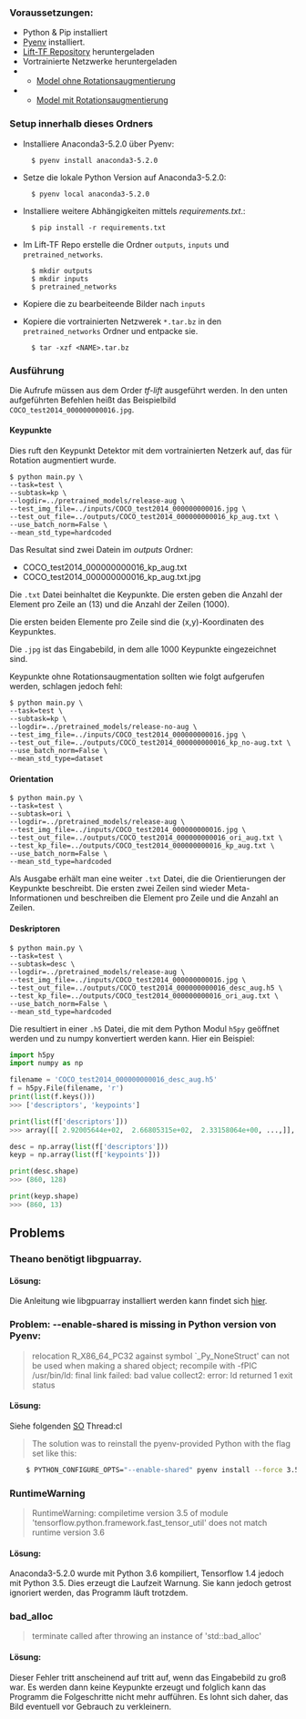 ### Voraussetzungen:
- Python & Pip installiert
- [Pyenv](https://github.com/pyenv/pyenv) installiert.
- [Lift-TF Repository](https://github.com/cvlab-epfl/tf-lift) heruntergeladen
- Vortrainierte Netzwerke heruntergeladen
- - [Model ohne Rotationsaugmentierung](http://webhome.cs.uvic.ca/~kyi/files/2018/tflift/release-no-aug.tar.gz)
- - [Model mit Rotationsaugmentierung](http://webhome.cs.uvic.ca/~kyi/files/2018/tflift/release-aug.tar.gz)


### Setup innerhalb dieses Ordners
- Installiere Anaconda3-5.2.0 über Pyenv:

        $ pyenv install anaconda3-5.2.0

- Setze die lokale Python Version auf Anaconda3-5.2.0:

        $ pyenv local anaconda3-5.2.0

- Installiere weitere Abhängigkeiten mittels *requirements.txt*.:

        $ pip install -r requirements.txt

- Im Lift-TF Repo erstelle die Ordner `outputs`, `inputs` und `pretrained_networks`.

        $ mkdir outputs
        $ mkdir inputs
        $ pretrained_networks

- Kopiere die zu bearbeiteende Bilder nach `inputs`
- Kopiere die vortrainierten Netzwerek `*.tar.bz` in den `pretrained_networks` Ordner und entpacke sie.

        $ tar -xzf <NAME>.tar.bz


### Ausführung
Die Aufrufe müssen aus dem Order *tf-lift* ausgeführt werden.
In den unten aufgeführten Befehlen heißt das Beispielbild `COCO_test2014_000000000016.jpg`.

#### Keypunkte
Dies ruft den Keypunkt Detektor mit dem vortrainierten Netzerk auf, das für Rotation augmentiert wurde.

    $ python main.py \
    --task=test \
    --subtask=kp \
    --logdir=../pretrained_models/release-aug \
    --test_img_file=../inputs/COCO_test2014_000000000016.jpg \
    --test_out_file=../outputs/COCO_test2014_000000000016_kp_aug.txt \
    --use_batch_norm=False \
    --mean_std_type=hardcoded

Das Resultat sind zwei Datein im *outputs* Ordner:
- COCO_test2014_000000000016_kp_aug.txt
- COCO_test2014_000000000016_kp_aug.txt.jpg

Die `.txt` Datei beinhaltet die Keypunkte. Die ersten geben die Anzahl der Element pro Zeile an (13) und die Anzahl der Zeilen (1000).

Die ersten beiden Elemente pro Zeile sind die (x,y)-Koordinaten des Keypunktes.

Die `.jpg` ist das Eingabebild, in dem alle 1000 Keypunkte eingezeichnet sind.

Keypunkte ohne Rotationsaugmentation sollten wie folgt aufgerufen werden, schlagen jedoch fehl:

    $ python main.py \
    --task=test \
    --subtask=kp \
    --logdir=../pretrained_models/release-no-aug \
    --test_img_file=../inputs/COCO_test2014_000000000016.jpg \
    --test_out_file=../outputs/COCO_test2014_000000000016_kp_no-aug.txt \
    --use_batch_norm=False \
    --mean_std_type=dataset

#### Orientation

    $ python main.py \
    --task=test \
    --subtask=ori \
    --logdir=../pretrained_models/release-aug \
    --test_img_file=../inputs/COCO_test2014_000000000016.jpg \
    --test_out_file=../outputs/COCO_test2014_000000000016_ori_aug.txt \
    --test_kp_file=../outputs/COCO_test2014_000000000016_kp_aug.txt \
    --use_batch_norm=False \
    --mean_std_type=hardcoded

Als Ausgabe erhält man eine weiter `.txt` Datei, die die Orientierungen der Keypunkte beschreibt. Die ersten zwei Zeilen sind wieder Meta-Informationen und beschreiben die Element pro Zeile und die Anzahl an Zeilen.

#### Deskriptoren

    $ python main.py \
    --task=test \
    --subtask=desc \
    --logdir=../pretrained_models/release-aug \
    --test_img_file=../inputs/COCO_test2014_000000000016.jpg \
    --test_out_file=../outputs/COCO_test2014_000000000016_desc_aug.h5 \
    --test_kp_file=../outputs/COCO_test2014_000000000016_ori_aug.txt \
    --use_batch_norm=False \
    --mean_std_type=hardcoded

Die resultiert in einer `.h5` Datei, die mit dem Python Modul `h5py` geöffnet werden und zu numpy konvertiert werden kann. Hier ein Beispiel:

```python
import h5py
import numpy as np

filename = 'COCO_test2014_000000000016_desc_aug.h5'
f = h5py.File(filename, 'r')
print(list(f.keys()))
>>> ['descriptors', 'keypoints']

print(list(f['descriptors']))
>>> array([[ 2.92005644e+02,  2.66805315e+02,  2.33158064e+00, ...,]], dtype=float32)

desc = np.array(list(f['descriptors']))
keyp = np.array(list(f['keypoints']))

print(desc.shape)
>>> (860, 128)

print(keyp.shape)
>>> (860, 13)
```

## Problems

### Theano benötigt libgpuarray.
#### Lösung:
Die Anleitung wie libgpuarray installiert werden kann findet sich [hier](http://deeplearning.net/software/libgpuarray/installation.html#step-by-step-install).

### Problem: --enable-shared is missing in Python version von Pyenv:
> relocation R_X86_64_PC32 against symbol `_Py_NoneStruct' can not be used when making a shared object; recompile with -fPIC
> /usr/bin/ld: final link failed: bad value
> collect2: error: ld returned 1 exit status

#### Lösung:
Siehe folgenden [SO](https://stackoverflow.com/questions/42582712/relocation-r-x86-64-32s-against-py-notimplementedstruct-can-not-be-used-when) Thread:cl

> The solution was to reinstall the pyenv-provided Python with the flag set like this:

```bash
    $ PYTHON_CONFIGURE_OPTS="--enable-shared" pyenv install --force 3.5.5
```

### RuntimeWarning
> RuntimeWarning: compiletime version 3.5 of module 'tensorflow.python.framework.fast_tensor_util' does not match runtime version 3.6

#### Lösung:
Anaconda3-5.2.0 wurde mit Python 3.6 kompiliert, Tensorflow 1.4 jedoch mit Python 3.5. Dies erzeugt die Laufzeit Warnung. Sie kann jedoch getrost ignoriert werden, das Programm läuft trotzdem.

### bad_alloc
> terminate called after throwing an instance of 'std::bad_alloc'

#### Lösung:
Dieser Fehler tritt anscheinend auf tritt auf, wenn das Eingabebild zu groß war. Es werden dann keine Keypunkte erzeugt und folglich kann das Programm die Folgeschritte nicht mehr aufführen.
Es lohnt sich daher, das Bild eventuell vor Gebrauch zu verkleinern.

